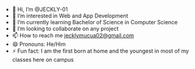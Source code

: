 - 👋 Hi, I’m @JECKLY-01
- 👀 I’m interested in Web and App Development 
- 🌱 I’m currently learning Bachelor of Science in Computer Science 
- 💞️ I’m looking to collaborate on any project 
- 📫 How to reach me jecklymucua02@gmail.com 
- 😄 Pronouns: He/Him 
- ⚡ Fun fact: I am the first born at home and the youngest in most of my classes here on campus 

<!---
JECKLY-01/JECKLY-01 is a ✨ special ✨ repository because its `README.md` (this file) appears on your GitHub profile.
You can click the Preview link to take a look at your changes.
--->
